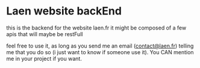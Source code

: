 # Laen website backEnd
this is the backend for the website laen.fr
it might be composed of a few apis that will maybe be restFull


feel free  to use it, as long as you send me an email (contact@laen.fr) telling me that you do so (i just want to know if someone use it).
You CAN mention me in your project if you want.

